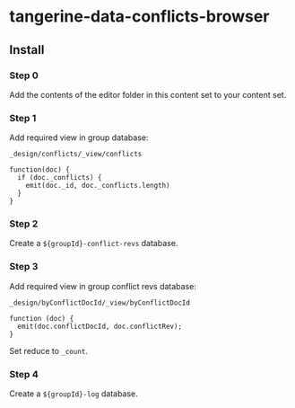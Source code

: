 # tangerine-data-conflicts-browser

## Install

### Step 0
Add the contents of the editor folder in this content set to your content set.

### Step 1
Add required view in group database:

`_design/conflicts/_view/conflicts`

```
function(doc) {
  if (doc._conflicts) {
    emit(doc._id, doc._conflicts.length)
  }
}
```

### Step 2
Create a `${groupId}-conflict-revs` database.

### Step 3
Add required view in group conflict revs database:

`_design/byConflictDocId/_view/byConflictDocId`

```
function (doc) {
  emit(doc.conflictDocId, doc.conflictRev);
}
```
Set reduce to `_count`.

### Step 4
Create a `${groupId}-log` database.
